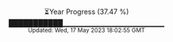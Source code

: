 <p align="center">
⏳Year Progress (37.47 %) <br>
███████████▁▁▁▁▁▁▁▁▁▁▁▁▁▁▁▁▁▁▁ <br>
<sub>Updated: Wed, 17 May 2023 18:02:55 GMT</sub>
</p>

